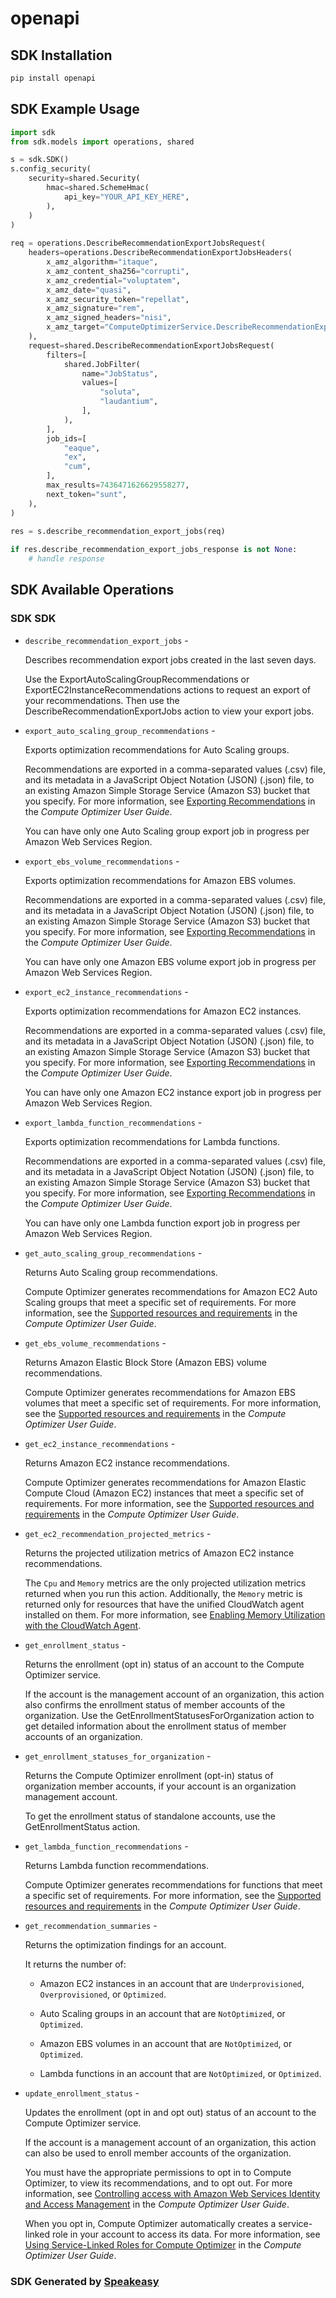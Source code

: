 # openapi

<!-- Start SDK Installation -->
## SDK Installation

```bash
pip install openapi
```
<!-- End SDK Installation -->

## SDK Example Usage
<!-- Start SDK Example Usage -->
```python
import sdk
from sdk.models import operations, shared

s = sdk.SDK()
s.config_security(
    security=shared.Security(
        hmac=shared.SchemeHmac(
            api_key="YOUR_API_KEY_HERE",
        ),
    )
)
    
req = operations.DescribeRecommendationExportJobsRequest(
    headers=operations.DescribeRecommendationExportJobsHeaders(
        x_amz_algorithm="itaque",
        x_amz_content_sha256="corrupti",
        x_amz_credential="voluptatem",
        x_amz_date="quasi",
        x_amz_security_token="repellat",
        x_amz_signature="rem",
        x_amz_signed_headers="nisi",
        x_amz_target="ComputeOptimizerService.DescribeRecommendationExportJobs",
    ),
    request=shared.DescribeRecommendationExportJobsRequest(
        filters=[
            shared.JobFilter(
                name="JobStatus",
                values=[
                    "soluta",
                    "laudantium",
                ],
            ),
        ],
        job_ids=[
            "eaque",
            "ex",
            "cum",
        ],
        max_results=7436471626629558277,
        next_token="sunt",
    ),
)
    
res = s.describe_recommendation_export_jobs(req)

if res.describe_recommendation_export_jobs_response is not None:
    # handle response
```
<!-- End SDK Example Usage -->

<!-- Start SDK Available Operations -->
## SDK Available Operations

### SDK SDK

* `describe_recommendation_export_jobs` - <p>Describes recommendation export jobs created in the last seven days.</p> <p>Use the <a>ExportAutoScalingGroupRecommendations</a> or <a>ExportEC2InstanceRecommendations</a> actions to request an export of your recommendations. Then use the <a>DescribeRecommendationExportJobs</a> action to view your export jobs.</p>
* `export_auto_scaling_group_recommendations` - <p>Exports optimization recommendations for Auto Scaling groups.</p> <p>Recommendations are exported in a comma-separated values (.csv) file, and its metadata in a JavaScript Object Notation (JSON) (.json) file, to an existing Amazon Simple Storage Service (Amazon S3) bucket that you specify. For more information, see <a href="https://docs.aws.amazon.com/compute-optimizer/latest/ug/exporting-recommendations.html">Exporting Recommendations</a> in the <i>Compute Optimizer User Guide</i>.</p> <p>You can have only one Auto Scaling group export job in progress per Amazon Web Services Region.</p>
* `export_ebs_volume_recommendations` - <p>Exports optimization recommendations for Amazon EBS volumes.</p> <p>Recommendations are exported in a comma-separated values (.csv) file, and its metadata in a JavaScript Object Notation (JSON) (.json) file, to an existing Amazon Simple Storage Service (Amazon S3) bucket that you specify. For more information, see <a href="https://docs.aws.amazon.com/compute-optimizer/latest/ug/exporting-recommendations.html">Exporting Recommendations</a> in the <i>Compute Optimizer User Guide</i>.</p> <p>You can have only one Amazon EBS volume export job in progress per Amazon Web Services Region.</p>
* `export_ec2_instance_recommendations` - <p>Exports optimization recommendations for Amazon EC2 instances.</p> <p>Recommendations are exported in a comma-separated values (.csv) file, and its metadata in a JavaScript Object Notation (JSON) (.json) file, to an existing Amazon Simple Storage Service (Amazon S3) bucket that you specify. For more information, see <a href="https://docs.aws.amazon.com/compute-optimizer/latest/ug/exporting-recommendations.html">Exporting Recommendations</a> in the <i>Compute Optimizer User Guide</i>.</p> <p>You can have only one Amazon EC2 instance export job in progress per Amazon Web Services Region.</p>
* `export_lambda_function_recommendations` - <p>Exports optimization recommendations for Lambda functions.</p> <p>Recommendations are exported in a comma-separated values (.csv) file, and its metadata in a JavaScript Object Notation (JSON) (.json) file, to an existing Amazon Simple Storage Service (Amazon S3) bucket that you specify. For more information, see <a href="https://docs.aws.amazon.com/compute-optimizer/latest/ug/exporting-recommendations.html">Exporting Recommendations</a> in the <i>Compute Optimizer User Guide</i>.</p> <p>You can have only one Lambda function export job in progress per Amazon Web Services Region.</p>
* `get_auto_scaling_group_recommendations` - <p>Returns Auto Scaling group recommendations.</p> <p>Compute Optimizer generates recommendations for Amazon EC2 Auto Scaling groups that meet a specific set of requirements. For more information, see the <a href="https://docs.aws.amazon.com/compute-optimizer/latest/ug/requirements.html">Supported resources and requirements</a> in the <i>Compute Optimizer User Guide</i>.</p>
* `get_ebs_volume_recommendations` - <p>Returns Amazon Elastic Block Store (Amazon EBS) volume recommendations.</p> <p>Compute Optimizer generates recommendations for Amazon EBS volumes that meet a specific set of requirements. For more information, see the <a href="https://docs.aws.amazon.com/compute-optimizer/latest/ug/requirements.html">Supported resources and requirements</a> in the <i>Compute Optimizer User Guide</i>.</p>
* `get_ec2_instance_recommendations` - <p>Returns Amazon EC2 instance recommendations.</p> <p>Compute Optimizer generates recommendations for Amazon Elastic Compute Cloud (Amazon EC2) instances that meet a specific set of requirements. For more information, see the <a href="https://docs.aws.amazon.com/compute-optimizer/latest/ug/requirements.html">Supported resources and requirements</a> in the <i>Compute Optimizer User Guide</i>.</p>
* `get_ec2_recommendation_projected_metrics` - <p>Returns the projected utilization metrics of Amazon EC2 instance recommendations.</p> <note> <p>The <code>Cpu</code> and <code>Memory</code> metrics are the only projected utilization metrics returned when you run this action. Additionally, the <code>Memory</code> metric is returned only for resources that have the unified CloudWatch agent installed on them. For more information, see <a href="https://docs.aws.amazon.com/compute-optimizer/latest/ug/metrics.html#cw-agent">Enabling Memory Utilization with the CloudWatch Agent</a>.</p> </note>
* `get_enrollment_status` - <p>Returns the enrollment (opt in) status of an account to the Compute Optimizer service.</p> <p>If the account is the management account of an organization, this action also confirms the enrollment status of member accounts of the organization. Use the <a>GetEnrollmentStatusesForOrganization</a> action to get detailed information about the enrollment status of member accounts of an organization.</p>
* `get_enrollment_statuses_for_organization` - <p>Returns the Compute Optimizer enrollment (opt-in) status of organization member accounts, if your account is an organization management account.</p> <p>To get the enrollment status of standalone accounts, use the <a>GetEnrollmentStatus</a> action.</p>
* `get_lambda_function_recommendations` - <p>Returns Lambda function recommendations.</p> <p>Compute Optimizer generates recommendations for functions that meet a specific set of requirements. For more information, see the <a href="https://docs.aws.amazon.com/compute-optimizer/latest/ug/requirements.html">Supported resources and requirements</a> in the <i>Compute Optimizer User Guide</i>.</p>
* `get_recommendation_summaries` - <p>Returns the optimization findings for an account.</p> <p>It returns the number of:</p> <ul> <li> <p>Amazon EC2 instances in an account that are <code>Underprovisioned</code>, <code>Overprovisioned</code>, or <code>Optimized</code>.</p> </li> <li> <p>Auto Scaling groups in an account that are <code>NotOptimized</code>, or <code>Optimized</code>.</p> </li> <li> <p>Amazon EBS volumes in an account that are <code>NotOptimized</code>, or <code>Optimized</code>.</p> </li> <li> <p>Lambda functions in an account that are <code>NotOptimized</code>, or <code>Optimized</code>.</p> </li> </ul>
* `update_enrollment_status` - <p>Updates the enrollment (opt in and opt out) status of an account to the Compute Optimizer service.</p> <p>If the account is a management account of an organization, this action can also be used to enroll member accounts of the organization.</p> <p>You must have the appropriate permissions to opt in to Compute Optimizer, to view its recommendations, and to opt out. For more information, see <a href="https://docs.aws.amazon.com/compute-optimizer/latest/ug/security-iam.html">Controlling access with Amazon Web Services Identity and Access Management</a> in the <i>Compute Optimizer User Guide</i>.</p> <p>When you opt in, Compute Optimizer automatically creates a service-linked role in your account to access its data. For more information, see <a href="https://docs.aws.amazon.com/compute-optimizer/latest/ug/using-service-linked-roles.html">Using Service-Linked Roles for Compute Optimizer</a> in the <i>Compute Optimizer User Guide</i>.</p>

<!-- End SDK Available Operations -->

### SDK Generated by [Speakeasy](https://docs.speakeasyapi.dev/docs/using-speakeasy/client-sdks)
